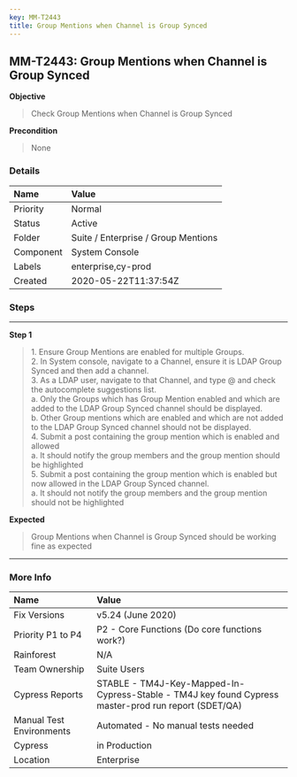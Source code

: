```yaml
---
key: MM-T2443
title: Group Mentions when Channel is Group Synced
---
```


## MM-T2443: Group Mentions when Channel is Group Synced

**Objective**

> <article>Check Group Mentions when Channel is Group Synced</article>

**Precondition**

> <article>None</article>

### Details

| Name      | Value                               |
| :-------- | :---------------------------------- |
| Priority  | Normal                              |
| Status    | Active                              |
| Folder    | Suite / Enterprise / Group Mentions |
| Component | System Console                      |
| Labels    | enterprise,cy-prod                  |
| Created   | 2020-05-22T11:37:54Z                |

### Steps

<hr/>

**Step 1**

> <article>1. Ensure Group Mentions are enabled for multiple Groups.<br />    2. In System console, navigate to a Channel, ensure it is LDAP Group Synced and then add a channel. <br />    3. As a LDAP user, navigate to that Channel, and type @ and check the autocomplete suggestions list. <br />        a. Only the Groups which has Group Mention enabled and which are added to the LDAP Group Synced channel should be displayed. <br />        b. Other Group mentions which are enabled and which are not added to the LDAP Group Synced channel should not be displayed. <br />    4. Submit a post containing the group mention which is enabled and allowed<br />        a. It should notify the group members and the group mention should be highlighted<br />    5. Submit a post containing the group mention which is enabled but now allowed in the LDAP Group Synced channel. <br />        a. It should not notify the group members and the group mention should not be highlighted</article>

**Expected**

> <article>Group Mentions when Channel is Group Synced should be working fine as expected</article>

<hr/>

### More Info

| Name                     | Value                                                                                                |
| :----------------------- | :--------------------------------------------------------------------------------------------------- |
| Fix Versions             | v5.24 (June 2020)                                                                                    |
| Priority P1 to P4        | P2 - Core Functions (Do core functions work?)                                                        |
| Rainforest               | N/A                                                                                                  |
| Team Ownership           | Suite Users                                                                                          |
| Cypress Reports          | STABLE - TM4J-Key-Mapped-In-Cypress-Stable - TM4J key found Cypress master-prod run report (SDET/QA) |
| Manual Test Environments | Automated - No manual tests needed                                                                   |
| Cypress                  | in Production                                                                                        |
| Location                 | Enterprise                                                                                           |
